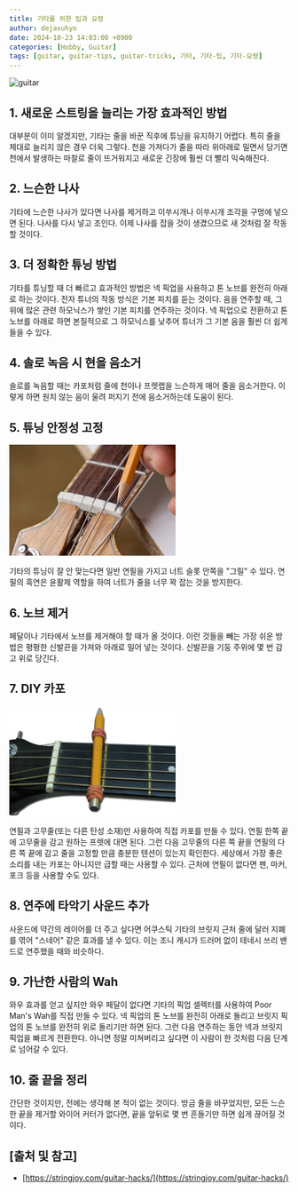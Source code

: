 ```yaml
---
title: 기타를 위한 팁과 요령
author: dejavuhyo
date: 2024-10-23 14:03:00 +0900
categories: [Hobby, Guitar]
tags: [guitar, guitar-tips, guitar-tricks, 기타, 기타-팁, 기타-요령]
---
```


![guitar](/assets/img/2024-10-23-guitar-tips-tricks/guitar.png)

## 1. 새로운 스트링을 늘리는 가장 효과적인 방법
대부분이 이미 알겠지만, 기타는 줄을 바꾼 직후에 튜닝을 유지하기 어렵다. 특히 줄을 제대로 늘리지 않은 경우 더욱 그렇다. 천을 가져다가 줄을 따라 위아래로 밀면서 당기면 천에서 발생하는 마찰로 줄이 뜨거워지고 새로운 긴장에 훨씬 더 빨리 익숙해진다.

## 2. 느슨한 나사
기타에 느슨한 나사가 있다면 나사를 제거하고 이쑤시개나 이쑤시개 조각을 구멍에 넣으면 된다. 나사를 다시 넣고 조인다. 이제 나사를 잡을 것이 생겼으므로 새 것처럼 잘 작동할 것이다.

## 3. 더 정확한 튜닝 방법
기타를 튜닝할 때 더 빠르고 효과적인 방법은 넥 픽업을 사용하고 톤 노브를 완전히 아래로 하는 것이다. 전자 튜너의 작동 방식은 기본 피치를 듣는 것이다. 음을 연주할 때, 그 위에 많은 관련 하모닉스가 쌓인 기본 피치를 연주하는 것이다. 넥 픽업으로 전환하고 톤 노브를 아래로 하면 본질적으로 그 하모닉스를 낮추어 튜너가 그 기본 음을 훨씬 더 쉽게 들을 수 있다.

## 4. 솔로 녹음 시 현을 음소거
솔로를 녹음할 때는 카포처럼 줄에 천이나 프렛랩을 느슨하게 매어 줄을 음소거한다. 이렇게 하면 원치 않는 음이 울려 퍼지기 전에 음소거하는데 도움이 된다.

## 5. 튜닝 안정성 고정

![lubricate-nut-with-graphite](/assets/img/2024-10-23-guitar-tips-tricks/lubricate-nut-with-graphite.jpg)

기타의 튜닝이 잘 안 맞는다면 일반 연필을 가지고 너트 슬롯 안쪽을 "그릴" 수 있다. 연필의 흑연은 윤활제 역할을 하여 너트가 줄을 너무 꽉 잡는 것을 방지한다.

## 6. 노브 제거
페달이나 기타에서 노브를 제거해야 할 때가 올 것이다. 이런 것들을 빼는 가장 쉬운 방법은 평평한 신발끈을 가져와 아래로 밀어 넣는 것이다. 신발끈을 기둥 주위에 몇 번 감고 위로 당긴다.

## 7. DIY 카포

![capo-on-white3](/assets/img/2024-10-23-guitar-tips-tricks/capo-on-white3.jpg)

연필과 고무줄(또는 다른 탄성 소재)만 사용하여 직접 카포를 만들 수 있다. 연필 한쪽 끝에 고무줄을 감고 원하는 프렛에 대면 된다. 그런 다음 고무줄의 다른 쪽 끝을 연필의 다른 쪽 끝에 감고 줄을 고정할 만큼 충분한 텐션이 있는지 확인한다. 세상에서 가장 좋은 소리를 내는 카포는 아니지만 급할 때는 사용할 수 있다. 근처에 연필이 없다면 펜, 마커, 포크 등을 사용할 수도 있다.

## 8. 연주에 타악기 사운드 추가
사운드에 약간의 레이어를 더 주고 싶다면 어쿠스틱 기타의 브릿지 근처 줄에 달러 지폐를 엮어 "스네어" 같은 효과를 낼 수 있다. 이는 조니 캐시가 드러머 없이 테네시 쓰리 밴드로 연주했을 때와 비슷하다.

## 9. 가난한 사람의 Wah
와우 효과를 얻고 싶지만 와우 페달이 없다면 기타의 픽업 셀렉터를 사용하여 Poor Man's Wah를 직접 만들 수 있다. 넥 픽업의 톤 노브를 완전히 아래로 돌리고 브릿지 픽업의 톤 노브를 완전히 위로 돌리기만 하면 된다. 그런 다음 연주하는 동안 넥과 브릿지 픽업을 빠르게 전환한다. 아니면 정말 미쳐버리고 싶다면 이 사람이 한 것처럼 다음 단계로 넘어갈 수 있다.

## 10. 줄 끝을 정리
간단한 것이지만, 전에는 생각해 본 적이 없는 것이다. 방금 줄을 바꾸었지만, 모든 느슨한 끝을 제거할 와이어 커터가 없다면, 끝을 앞뒤로 몇 번 흔들기만 하면 쉽게 끊어질 것이다.

## [출처 및 참고]
* [https://stringjoy.com/guitar-hacks/](https://stringjoy.com/guitar-hacks/)
